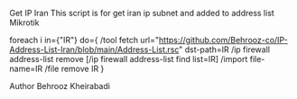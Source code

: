 Get IP Iran
This script is for get iran ip subnet and added to address list Mikrotik


foreach i in={"IR"} do={
  /tool fetch url="https://github.com/Behrooz-co/IP-Address-List-Iran/blob/main/Address-List.rsc" dst-path=IR
  /ip firewall address-list remove [/ip firewall address-list find list=IR]
  /import file-name=IR
  /file remove IR
}


Author
Behrooz Kheirabadi
